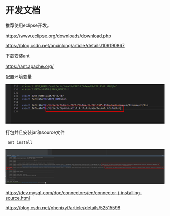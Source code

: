 
开发文档
===

推荐使用eclipse开发。

https://www.eclipse.org/downloads/download.php

https://blog.csdn.net/anxinlong/article/details/109190867

下载安装ant

https://ant.apache.org/

配置环境变量

![img.png](img.png)

打包并且安装jar和source文件

```shell
 ant install
```

![img_1.png](img_1.png)


https://dev.mysql.com/doc/connectors/en/connector-j-installing-source.html


https://blog.csdn.net/phenixyf/article/details/52515598
